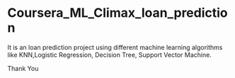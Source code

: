 # Coursera_ML_Climax_loan_prediction

It is an loan prediction project using different machine learning algorithms like KNN,Logistic Regression, Decision Tree, Support Vector Machine.

Thank You

